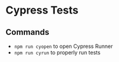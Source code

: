 # Cypress Tests

## Commands

-   `npm run cyopen` to open Cypress Runner
-   `npm run cyrun` to properly run tests
